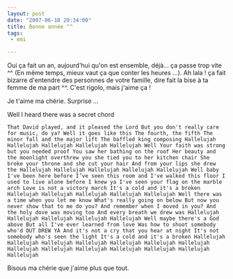 ```yaml
---
layout: post
date: "2007-06-10 20:34:00"
title: Bonne année ^^
tags:
 - emi

---
```


Oui ça fait un an, aujourd'hui qu'on est ensemble, déjà... ça passe trop vite ^^ (En même temps, mieux vaut ça que conter les heures ...). Ah lala ! ça fait bizarre d'entendre des personnes de votre famille, dire fait la bise à ta femme de ma part ^^. C'est rigolo, mais j'aime ça !

Je t'aime ma chérie. Surprise ...

Well I heard there was a secret chord
    
    That David played, and it pleased the Lord But you don't really care for music, do ya? Well it goes like this The fourth, the fifth The minor fall and the major lift The baffled king composing Hallelujah Hallelujah Hallelujah Hallelujah Hallelujah Well Your faith was strong but you needed proof You saw her bathing on the roof Her beauty and the moonlight overthrew you she tied you to her kitchen chair She broke your throne and she cut your hair And from your lips she drew the Hallelujah Hallelujah Hallelujah Hallelujah Hallelujah Well baby I've been here before I’ve seen this room and I've walked this floor I used to live alone before I knew ya I've seen your flag on the marble arch Love is not a victory march It's a cold and it's a broken Hallelujah Hallelujah Hallelujah Hallelujah Hallelujah Well there was a time when you let me know What's really going on below But now you never show that to me do you? And remember when I moved in you? And the holy dove was moving too And every breath we drew was Hallelujah Hallelujah Hallelujah Hallelujah Hallelujah Well maybe there's a God above But all I've ever learned from love Was how to shoot somebody who'd OUT DREW YA And it's not a cry that you hear at night It's not somebody who's seen the light It's a cold and it's a broken Hallelujah Hallelujah Hallelujah Hallelujah Hallelujah Hallelujah Hallelujah Hallelujah Hallelujah Hallelujah Hallelujah Hallelujah Hallelujah Hallelujah

Bisous ma chérie que j'aime plus que tout.
